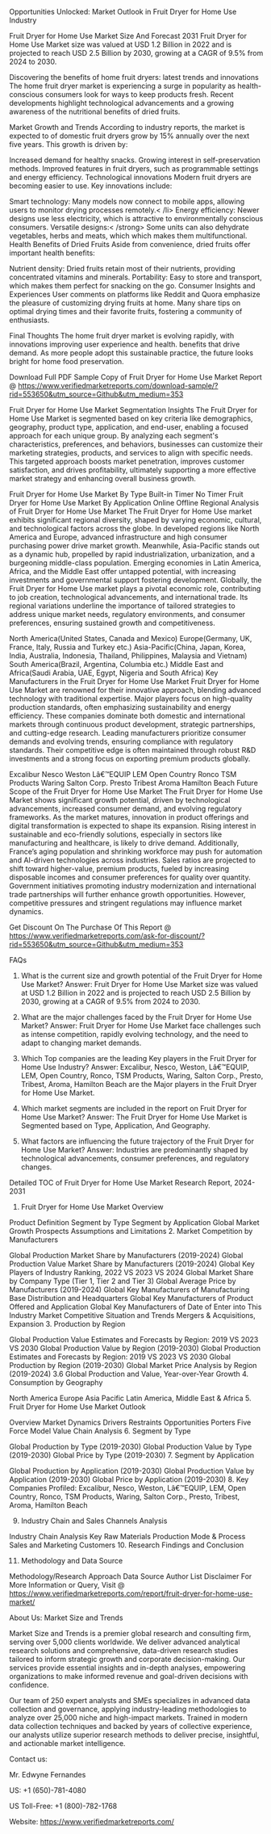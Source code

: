 Opportunities Unlocked: Market Outlook in Fruit Dryer for Home Use Industry


Fruit Dryer for Home Use Market Size And Forecast 2031
Fruit Dryer for Home Use Market size was valued at USD 1.2 Billion in 2022 and is projected to reach USD 2.5 Billion by 2030, growing at a CAGR of 9.5% from 2024 to 2030.

Discovering the benefits of home fruit dryers: latest trends and innovations
The home fruit dryer market is experiencing a surge in popularity as health-conscious consumers look for ways to keep products fresh. Recent developments highlight technological advancements and a growing awareness of the nutritional benefits of dried fruits.

Market Growth and Trends
According to industry reports, the market is expected to of domestic fruit dryers grow by 15% annually over the next five years. This growth is driven by:

Increased demand for healthy snacks.
Growing interest in self-preservation methods.
Improved features in fruit dryers, such as programmable settings and energy efficiency.
Technological innovations
Modern fruit dryers are becoming easier to use. Key innovations include:

Smart technology: Many models now connect to mobile apps, allowing users to monitor drying processes remotely.< /li>
Energy efficiency: Newer designs use less electricity, which is attractive to environmentally conscious consumers.
Versatile designs:< /strong> Some units can also dehydrate vegetables, herbs and meats, which which makes them multifunctional.
Health Benefits of Dried Fruits
Aside from convenience, dried fruits offer important health benefits:

Nutrient density: Dried fruits retain most of their nutrients, providing concentrated vitamins and minerals.
Portability: Easy to store and transport, which makes them perfect for snacking on the go.
Consumer Insights and Experiences
User comments on platforms like Reddit and Quora emphasize the pleasure of customizing drying fruits at home. Many share tips on optimal drying times and their favorite fruits, fostering a community of enthusiasts.

Final Thoughts
The home fruit dryer market is evolving rapidly, with innovations improving user experience and health. benefits that drive demand. As more people adopt this sustainable practice, the future looks bright for home food preservation.

Download Full PDF Sample Copy of Fruit Dryer for Home Use Market Report @ https://www.verifiedmarketreports.com/download-sample/?rid=553650&utm_source=Github&utm_medium=353

Fruit Dryer for Home Use Market Segmentation Insights
The Fruit Dryer for Home Use Market is segmented based on key criteria like demographics, geography, product type, application, and end-user, enabling a focused approach for each unique group. By analyzing each segment's characteristics, preferences, and behaviors, businesses can customize their marketing strategies, products, and services to align with specific needs. This targeted approach boosts market penetration, improves customer satisfaction, and drives profitability, ultimately supporting a more effective market strategy and enhancing overall business growth.

Fruit Dryer for Home Use Market By Type
Built-in Timer
No Timer
Fruit Dryer for Home Use Market By Application
Online
Offline
Regional Analysis of Fruit Dryer for Home Use Market
The Fruit Dryer for Home Use market exhibits significant regional diversity, shaped by varying economic, cultural, and technological factors across the globe. In developed regions like North America and Europe, advanced infrastructure and high consumer purchasing power drive market growth. Meanwhile, Asia-Pacific stands out as a dynamic hub, propelled by rapid industrialization, urbanization, and a burgeoning middle-class population. Emerging economies in Latin America, Africa, and the Middle East offer untapped potential, with increasing investments and governmental support fostering development. Globally, the Fruit Dryer for Home Use market plays a pivotal economic role, contributing to job creation, technological advancements, and international trade. Its regional variations underline the importance of tailored strategies to address unique market needs, regulatory environments, and consumer preferences, ensuring sustained growth and competitiveness.

North America(United States, Canada and Mexico)
Europe(Germany, UK, France, Italy, Russia and Turkey etc.)
Asia-Pacific(China, Japan, Korea, India, Australia, Indonesia, Thailand, Philippines, Malaysia and Vietnam)
South America(Brazil, Argentina, Columbia etc.)
Middle East and Africa(Saudi Arabia, UAE, Egypt, Nigeria and South Africa)
Key Manufacturers in the Fruit Dryer for Home Use Market
Fruit Dryer for Home Use Market are renowned for their innovative approach, blending advanced technology with traditional expertise. Major players focus on high-quality production standards, often emphasizing sustainability and energy efficiency. These companies dominate both domestic and international markets through continuous product development, strategic partnerships, and cutting-edge research. Leading manufacturers prioritize consumer demands and evolving trends, ensuring compliance with regulatory standards. Their competitive edge is often maintained through robust R&D investments and a strong focus on exporting premium products globally.

Excalibur
Nesco
Weston
Lâ€™EQUIP
LEM
Open Country
Ronco
TSM Products
Waring
Salton Corp.
Presto
Tribest
Aroma
Hamilton Beach
Future Scope of the Fruit Dryer for Home Use Market
The Fruit Dryer for Home Use Market shows significant growth potential, driven by technological advancements, increased consumer demand, and evolving regulatory frameworks. As the market matures, innovation in product offerings and digital transformation is expected to shape its expansion. Rising interest in sustainable and eco-friendly solutions, especially in sectors like manufacturing and healthcare, is likely to drive demand. Additionally, France’s aging population and shrinking workforce may push for automation and AI-driven technologies across industries. Sales ratios are projected to shift toward higher-value, premium products, fueled by increasing disposable incomes and consumer preferences for quality over quantity. Government initiatives promoting industry modernization and international trade partnerships will further enhance growth opportunities. However, competitive pressures and stringent regulations may influence market dynamics.

Get Discount On The Purchase Of This Report @ https://www.verifiedmarketreports.com/ask-for-discount/?rid=553650&utm_source=Github&utm_medium=353

FAQs
1. What is the current size and growth potential of the Fruit Dryer for Home Use Market?
Answer: Fruit Dryer for Home Use Market size was valued at USD 1.2 Billion in 2022 and is projected to reach USD 2.5 Billion by 2030, growing at a CAGR of 9.5% from 2024 to 2030.

2. What are the major challenges faced by the Fruit Dryer for Home Use Market?
Answer: Fruit Dryer for Home Use Market face challenges such as intense competition, rapidly evolving technology, and the need to adapt to changing market demands.

3. Which Top companies are the leading Key players in the Fruit Dryer for Home Use Industry?
Answer: Excalibur, Nesco, Weston, Lâ€™EQUIP, LEM, Open Country, Ronco, TSM Products, Waring, Salton Corp., Presto, Tribest, Aroma, Hamilton Beach are the Major players in the Fruit Dryer for Home Use Market.

4. Which market segments are included in the report on Fruit Dryer for Home Use Market?
Answer: The Fruit Dryer for Home Use Market is Segmented based on Type, Application, And Geography.

5. What factors are influencing the future trajectory of the Fruit Dryer for Home Use Market?
Answer: Industries are predominantly shaped by technological advancements, consumer preferences, and regulatory changes.

Detailed TOC of Fruit Dryer for Home Use Market Research Report, 2024-2031
1. Fruit Dryer for Home Use Market Overview

Product Definition
Segment by Type
Segment by Application
Global Market Growth Prospects
Assumptions and Limitations
2. Market Competition by Manufacturers

Global Production Market Share by Manufacturers (2019-2024)
Global Production Value Market Share by Manufacturers (2019-2024)
Global Key Players of Industry Ranking, 2022 VS 2023 VS 2024
Global Market Share by Company Type (Tier 1, Tier 2 and Tier 3)
Global Average Price by Manufacturers (2019-2024)
Global Key Manufacturers of Manufacturing Base Distribution and Headquarters
Global Key Manufacturers of Product Offered and Application
Global Key Manufacturers of Date of Enter into This Industry
Market Competitive Situation and Trends
Mergers & Acquisitions, Expansion
3. Production by Region

Global Production Value Estimates and Forecasts by Region: 2019 VS 2023 VS 2030
Global Production Value by Region (2019-2030)
Global Production Estimates and Forecasts by Region: 2019 VS 2023 VS 2030
Global Production by Region (2019-2030)
Global Market Price Analysis by Region (2019-2024) 3.6 Global Production and Value, Year-over-Year Growth
4. Consumption by Geography

North America
Europe
Asia Pacific
Latin America, Middle East & Africa
5. Fruit Dryer for Home Use Market Outlook

Overview
Market Dynamics
Drivers
Restraints
Opportunities
Porters Five Force Model
Value Chain Analysis 
6. Segment by Type

Global Production by Type (2019-2030)
Global Production Value by Type (2019-2030)
Global Price by Type (2019-2030)
7. Segment by Application

Global Production by Application (2019-2030)
Global Production Value by Application (2019-2030)
Global Price by Application (2019-2030)
8. Key Companies Profiled: Excalibur, Nesco, Weston, Lâ€™EQUIP, LEM, Open Country, Ronco, TSM Products, Waring, Salton Corp., Presto, Tribest, Aroma, Hamilton Beach

9. Industry Chain and Sales Channels Analysis

Industry Chain Analysis
Key Raw Materials
Production Mode & Process
Sales and Marketing
Customers
10. Research Findings and Conclusion

11. Methodology and Data Source

Methodology/Research Approach
Data Source
Author List
Disclaimer
For More Information or Query, Visit @ https://www.verifiedmarketreports.com/report/fruit-dryer-for-home-use-market/

About Us: Market Size and Trends

Market Size and Trends is a premier global research and consulting firm, serving over 5,000 clients worldwide. We deliver advanced analytical research solutions and comprehensive, data-driven research studies tailored to inform strategic growth and corporate decision-making. Our services provide essential insights and in-depth analyses, empowering organizations to make informed revenue and goal-driven decisions with confidence.

Our team of 250 expert analysts and SMEs specializes in advanced data collection and governance, applying industry-leading methodologies to analyze over 25,000 niche and high-impact markets. Trained in modern data collection techniques and backed by years of collective experience, our analysts utilize superior research methods to deliver precise, insightful, and actionable market intelligence.

Contact us:

Mr. Edwyne Fernandes

US: +1 (650)-781-4080

US Toll-Free: +1 (800)-782-1768

Website: https://www.verifiedmarketreports.com/
